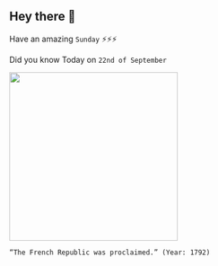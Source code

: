 ## Hey there 👋
Have an amazing `Sunday` ⚡⚡⚡

Did you know Today on `22nd of September`
 
 [<img src="https://upload.wikimedia.org/wikipedia/commons/thumb/1/1c/Philippoteaux_-_Lamartine_in_front_of_the_Town_Hall_of_Paris_rejects_the_red_flag.jpg/1200px-Philippoteaux_-_Lamartine_in_front_of_the_Town_Hall_of_Paris_rejects_the_red_flag.jpg" width="300" />](https://library.brown.edu/cds/paris/chronology1.html#:~:text=Following%20the%20aftermaths%20of%20the,on%20September%2022%20of%201792.) 
 ```
“The French Republic was proclaimed.” (Year: 1792)
```

